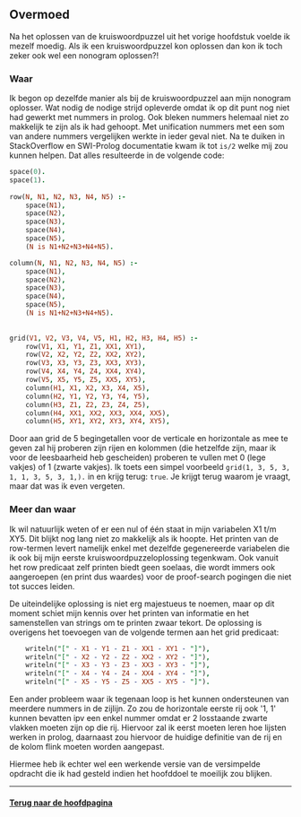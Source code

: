 ## Overmoed

Na het oplossen van de kruiswoordpuzzel uit het vorige hoofdstuk voelde ik mezelf moedig. Als ik een kruiswoordpuzzel kon oplossen dan kon ik toch zeker ook wel een nonogram oplossen?!

### Waar

Ik begon op dezelfde manier als bij de kruiswoordpuzzel aan mijn nonogram oplosser. Wat nodig de nodige strijd opleverde omdat ik op dit punt nog niet had gewerkt met nummers in prolog. Ook bleken nummers helemaal niet zo makkelijk te zijn als ik had gehoopt. Met unification nummers met een som van andere nummers vergelijken werkte in ieder geval niet. Na te duiken in StackOverflow en SWI-Prolog documentatie kwam ik tot `is/2` welke mij zou kunnen helpen. Dat alles resulteerde in de volgende code:

```prolog
space(0).
space(1).
	
row(N, N1, N2, N3, N4, N5) :-
	space(N1),
	space(N2),
	space(N3),
	space(N4),
	space(N5),
	(N is N1+N2+N3+N4+N5).

column(N, N1, N2, N3, N4, N5) :-
	space(N1),
	space(N2),
	space(N3),
	space(N4),
	space(N5),
	(N is N1+N2+N3+N4+N5).
	
	
grid(V1, V2, V3, V4, V5, H1, H2, H3, H4, H5) :-
	row(V1, X1, Y1, Z1, XX1, XY1),
	row(V2, X2, Y2, Z2, XX2, XY2),
	row(V3, X3, Y3, Z3, XX3, XY3),
	row(V4, X4, Y4, Z4, XX4, XY4),
	row(V5, X5, Y5, Z5, XX5, XY5),
	column(H1, X1, X2, X3, X4, X5),
	column(H2, Y1, Y2, Y3, Y4, Y5),
	column(H3, Z1, Z2, Z3, Z4, Z5),
	column(H4, XX1, XX2, XX3, XX4, XX5),
	column(H5, XY1, XY2, XY3, XY4, XY5),
```

Door aan grid de 5 begingetallen voor de verticale en horizontale as mee te geven zal hij proberen zijn rijen en kolommen (die hetzelfde zijn, maar ik voor de leesbaarheid heb gescheiden) proberen te vullen met 0 (lege vakjes) of 1 (zwarte vakjes). Ik toets een simpel voorbeeld `grid(1, 3, 5, 3, 1, 1, 3, 5, 3, 1,).` in en krijg terug: `true`. Je krijgt terug waarom je vraagt, maar dat was ik even vergeten.

### Meer dan waar

Ik wil natuurlijk weten of er een nul of één staat in mijn variabelen X1 t/m XY5. Dit blijkt nog lang niet zo makkelijk als ik hoopte. Het printen van de row-termen levert namelijk enkel met dezelfde gegenereerde variabelen die ik ook bij mijn eerste kruiswoordpuzzeloplossing tegenkwam. Ook vanuit het row predicaat zelf printen biedt geen soelaas, die wordt immers ook aangeroepen (en print dus waardes) voor de proof-search pogingen die niet tot succes leiden.

De uiteindelijke oplossing is niet erg majestueus te noemen, maar op dit moment schiet mijn kennis over het printen van informatie en het samenstellen van strings om te printen zwaar tekort. De oplossing is overigens het toevoegen van de volgende termen aan het grid predicaat:
```prolog
	writeln("[" - X1 - Y1 - Z1 - XX1 - XY1 - "]"),
	writeln("[" - X2 - Y2 - Z2 - XX2 - XY2 - "]"),
	writeln("[" - X3 - Y3 - Z3 - XX3 - XY3 - "]"),
	writeln("[" - X4 - Y4 - Z4 - XX4 - XY4 - "]"),
	writeln("[" - X5 - Y5 - Z5 - XX5 - XY5 - "]").
```

Een ander probleem waar ik tegenaan loop is het kunnen ondersteunen van meerdere nummers in de zijlijn. Zo zou de horizontale eerste rij ook '1, 1' kunnen bevatten ipv een enkel nummer omdat er 2 losstaande zwarte vlakken moeten zijn op die rij. Hiervoor zal ik eerst moeten leren hoe lijsten werken in prolog, daarnaast zou hiervoor de huidige definitie van de rij en de kolom flink moeten worden aangepast.

Hiermee heb ik echter wel een werkende versie van de versimpelde opdracht die ik had gesteld indien het hoofddoel te moeilijk zou blijken.

---

#### [Terug naar de hoofdpagina](index.md)
